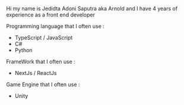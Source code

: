 Hi my name is Jedidta Adoni Saputra aka Arnold and I have 4 years of experience as a front end developer

Programming language that I often use :
- TypeScript / JavaScript
- C#
- Python

FrameWork that I often use :
- NextJs / ReactJs

Game Engine that I often use :
- Unity
